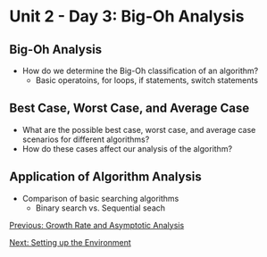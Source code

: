 # Unit 2 - Day 3: Big-Oh Analysis

## Big-Oh Analysis
  * How do we determine the Big-Oh classification of an algorithm?
    * Basic operatoins, for loops, if statements, switch statements
  
## Best Case, Worst Case, and Average Case
  * What are the possible best case, worst case, and average case scenarios for different algorithms?
  * How do these cases affect our analysis of the algorithm?

## Application of Algorithm Analysis
  * Comparison of basic searching algorithms
    * Binary search vs. Sequential seach

[Previous: Growth Rate and Asymptotic Analysis](day2.md)

[Next: Setting up the Environment](lab.md)
